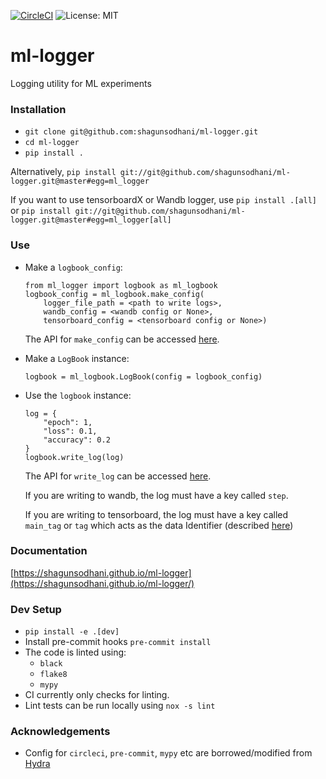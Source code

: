 [![CircleCI](https://circleci.com/gh/shagunsodhani/ml-logger.svg?style=svg)](https://circleci.com/gh/shagunsodhani/ml-logger) ![License: MIT](https://img.shields.io/badge/License-MIT-green.svg)

# ml-logger
Logging utility for ML experiments

### Installation

* `git clone git@github.com:shagunsodhani/ml-logger.git`
* `cd ml-logger`
* `pip install .`

Alternatively, `pip install git://git@github.com/shagunsodhani/ml-logger.git@master#egg=ml_logger`

If you want to use tensorboardX or Wandb logger, use `pip install .[all]` or `pip install git://git@github.com/shagunsodhani/ml-logger.git@master#egg=ml_logger[all]`

### Use

* Make a `logbook_config`:

    ```
    from ml_logger import logbook as ml_logbook
    logbook_config = ml_logbook.make_config(
        logger_file_path = <path to write logs>,
        wandb_config = <wandb config or None>,
        tensorboard_config = <tensorboard config or None>)
    ```

    The API for `make_config` can be accessed [here](https://shagunsodhani.com/ml-logger/logbook.html#ml_logger.logbook.make_config).

* Make a `LogBook` instance:

    ```
    logbook = ml_logbook.LogBook(config = logbook_config)
    ```

* Use the `logbook` instance:

    ```
    log = {
        "epoch": 1,
        "loss": 0.1,
        "accuracy": 0.2
    }
    logbook.write_log(log)
    ```
    The API for `write_log` can be accessed [here](https://shagunsodhani.com/ml-logger/logbook.html#ml_logger.logbook.LogBook.write_metric_log).

    If you are writing to wandb, the log must have a key called `step`.

    If you are writing to tensorboard, the log must have a key called `main_tag` or `tag` which acts as the data Identifier (described [here](https://tensorboardx.readthedocs.io/en/latest/tensorboard.html#tensorboardX.SummaryWriter.add_scalars))


### Documentation

[https://shagunsodhani.github.io/ml-logger](https://shagunsodhani.github.io/ml-logger/)

### Dev Setup

* `pip install -e .[dev]`
* Install pre-commit hooks `pre-commit install`
* The code is linted using:
    * `black`
    * `flake8`
    * `mypy`
* CI currently only checks for linting. 
* Lint tests can be run locally using `nox -s lint`

### Acknowledgements

* Config for `circleci`, `pre-commit`, `mypy` etc are borrowed/modified from [Hydra](https://github.com/facebookresearch/hydra)
